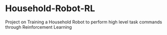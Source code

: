 # Household-Robot-RL
Project on Training a Household Robot to perform high level task commands through Reinforcement Learning
